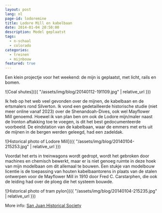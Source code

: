 ```yaml
---
layout: post
lang: nl
page-id: lodoremine
title: Lodore Mill en kabelbaan
date: 2014-01-04 20:50:00
description: Model geplaatst
tags:
  - n-schaal
  - colorado
categories:
  - treinen
  - mijnbouw
featured: true
---
```


Een klein projectje voor het weekend: de mijn is geplaatst, met licht, rails en bomen.

![Coal shutes]({{ "/assets/img/blog/20140112-191109.jpg" | relative_url }})

Ik heb op het web veel gevonden over de mijnen, de kabelbaan en de ertsmalers rond Silverton. Ik vond een gedetailleerde historische studie (niet meer online vanaf 2023) over de Shenandoah-Dives, ook wel Mayflower Mill genoemd. Hoewel ik van plan ben om ook de Lodore mijn/maler naast de Ironton aftakking toe te voegen, is dit het best gedocumenteerde voorbeeld. De eindstation van de kabelbaan, waar de emmers met erts uit de mijnen in de bergen werden geleegd, had een zadeldak.

![Historical photo of Lodore Mill]({{ "/assets/img/blog/20140104-215253.jpg" | relative_url }})

Voordat het erts in treinwagons wordt gedropt, wordt het gebroken door machines en chemisch bewerkt,
maar er is niet genoeg ruimte in deze hoek van mijn modelbaan om dit allemaal te bouwen. Een stukje
van modelbouw licentie is de toepassing van houten kabelbaantorens in plaats van de stalen
ontwerpen voor de Mayflower Mill in 1910 door Fred C. Carstarphen, die ook de leiding had over de
ploeg die het systeem bouwde.

![Historical photo of tram pylon]({{ "/assets/img/blog/20140104-215235.jpg" | relative_url }})

More info: [San Juan Historical Society](https://sanjuancountyhistoricalsociety.org/mayflower-mill.html#.UshwpH-9KSM)
